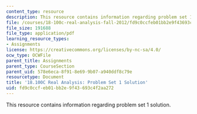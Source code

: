 ```yaml
---
content_type: resource
description: This resource contains information regarding problem set 1 solution.
file: /courses/18-100c-real-analysis-fall-2012/fd9c0ccfeb01bb2e9f43693c4f2aa272_MIT18_100CF12_Prob_Set_1.pdf
file_size: 191688
file_type: application/pdf
learning_resource_types:
- Assignments
license: https://creativecommons.org/licenses/by-nc-sa/4.0/
ocw_type: OCWFile
parent_title: Assignments
parent_type: CourseSection
parent_uid: 578e6eca-8f91-8e69-9b07-a940ddf8c79e
resourcetype: Document
title: '18.100C Real Analysis: Problem Set 1 Solution'
uid: fd9c0ccf-eb01-bb2e-9f43-693c4f2aa272
---
```

This resource contains information regarding problem set 1 solution.